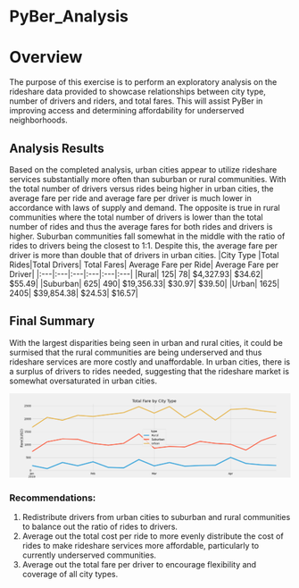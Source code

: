 # PyBer_Analysis
# Overview
The purpose of this exercise is to perform an exploratory analysis on the rideshare data provided to showcase relationships between city type, number of drivers and riders, and total fares. This will assist PyBer in improving access and determining affordability for underserved neighborhoods.
## Analysis Results
Based on the completed analysis, urban cities appear to utilize rideshare services substantially more often than suburban or rural communities. With the total number of drivers versus rides being higher in urban cities, the average fare per ride and average fare per driver is much lower in accordance with laws of supply and demand. The opposite is true in rural communities where the total number of drivers is lower than the total number of rides and thus the average fares for both rides and drivers is higher. Suburban communities fall somewhat in the middle with the ratio of rides to drivers being the closest to 1:1. Despite this, the average fare per driver is more than double that of drivers in urban cities.
|City Type |Total Rides|Total Drivers|	Total Fares|	Average Fare per Ride|	Average Fare per Driver|
|:---|:---|:---|:---|:---|:---|
|Rural|	125|	78|	$4,327.93|	$34.62|	$55.49|
|Suburban|	625|	490|	$19,356.33|	$30.97|	$39.50|
|Urban|	1625|	2405|	$39,854.38|	$24.53|	$16.57|

## Final Summary
With the largest disparities being seen in urban and rural cities, it could be surmised that the rural communities are being underserved and thus rideshare services are more costly and unaffordable. In urban cities, there is a surplus of drivers to rides needed, suggesting that the rideshare market is somewhat oversaturated in urban cities. 

![FinalSummary](https://github.com/agordon16/PyBer_Analysis/blob/024820bc3e9bc23cb5b07a3cb03047839af3746c/analysis/PyBer_fare_summary.png)

### Recommendations:
  1.	Redistribute drivers from urban cities to suburban and rural communities to balance out the ratio of rides to drivers.
  2.	Average out the total cost per ride to more evenly distribute the cost of rides to make rideshare services more affordable, particularly to currently underserved communities.
  3.	Average out the total fare per driver to encourage flexibility and coverage of all city types.
